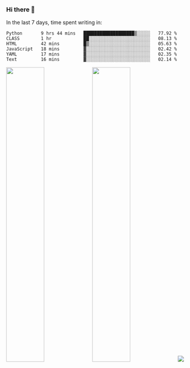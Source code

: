 ### Hi there 👋

In the last 7 days, time spent writing in:

<!--START_SECTION:waka-->

```text
Python       9 hrs 44 mins   ███████████████████▒░░░░░   77.92 %
CLASS        1 hr            ██░░░░░░░░░░░░░░░░░░░░░░░   08.13 %
HTML         42 mins         █▒░░░░░░░░░░░░░░░░░░░░░░░   05.63 %
JavaScript   18 mins         ▓░░░░░░░░░░░░░░░░░░░░░░░░   02.42 %
YAML         17 mins         ▓░░░░░░░░░░░░░░░░░░░░░░░░   02.35 %
Text         16 mins         ▓░░░░░░░░░░░░░░░░░░░░░░░░   02.14 %
```

<!--END_SECTION:waka-->

<img src="https://wakatime.com/share/@jimtje/5d0c92de-08f8-4a72-8f2f-6a9693d1e318.svg" width=45% height=45%> <img src="https://wakatime.com/share/@jimtje/501498ae-bda5-4da7-a89d-b40bcdd5556d.svg" width=45% height=45%>
![](https://hit.yhype.me/github/profile?user_id=43537315)
